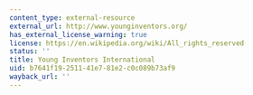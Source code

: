 ```yaml
---
content_type: external-resource
external_url: http://www.younginventors.org/
has_external_license_warning: true
license: https://en.wikipedia.org/wiki/All_rights_reserved
status: ''
title: Young Inventors International
uid: b7641f19-2511-41e7-81e2-c0c089b73af9
wayback_url: ''
---
```

